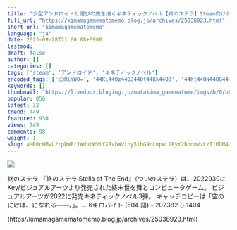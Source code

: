```yaml
---
title: "少型アンドロイドと運びの旅を描くキネティックノベル【終のステラ】Steam向けが配信開始 まったりきにゲームまとめも"
full_url: "https://kimamagamematomemo.blog.jp/archives/25038923.html"
short_url: "kimamagamematomemo"
language: "ja"
date: 2023-09-28T21:00:08+0900
lastmod: 
draft: false
author: []
categories: []
tags: ['steam', 'アンドロイド', 'キネティックノベル']
encoded_tags: ['c3RlYW0=', '44Ki44Oz44OJ44Ot44Kk44OJ', '44Kt44ON44OG44Kj44OD44Kv44OO44OZ44Or']
keywords: []
thumbnail: "https://livedoor.blogimg.jp/matakima_gamematome/imgs/b/0/b0f9e6c9-s.jpg"
popular: 856
latest: 32
trend: 449
featured: 930
views: 749
comments: 98
weight: 1
slug: aHR0cHMvL2tpbWFtYWdhbWVtYXRvbWVtby5ibG9nLmpwL2FyY2hpdmVzLzI1MDM4OTIzLmh0bWw=
---
```


![](https://livedoor.blogimg.jp/matakima_gamematome/imgs/b/0/b0f9e6c9-s.jpg)

終のステラ 『終のステラ Stella of The End』（ついのステラ）は、2022930にKey/ビジュアルアーツより発売された終末世を舞とコンピュータゲーム。 ビジュアルアーツが2022に発売キネティックノベル3弾。 キャッチコピーは「空のにけば、になれる――。」。… 6キロバイト (504 語) - 202382 () 1404

(https//kimamagamematomemo.blog.jp/archives/25038923.html)
